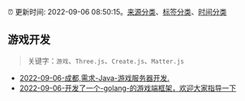 :alarm_clock: 更新时间: 2022-09-06 08:50:15。[来源分类](../README.md)、[标签分类](../TAGS.md)、[时间分类](../TIMELINE.md)

## 游戏开发


> 关键字：`游戏`、`Three.js`、`Create.js`、`Matter.js`



- [2022-09-06-成都,需求-Java-游戏服务器开发.](https://www.v2ex.com/t/878093) 
- [2022-09-06-开发了一个-golang-的游戏端框架，欢迎大家指导一下](https://www.v2ex.com/t/878068) 